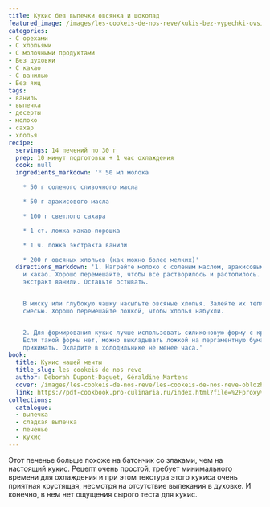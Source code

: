 ```yaml
---
title: Кукис без выпечки овсянка и шоколад
featured_image: /images/les-cookeis-de-nos-reve/kukis-bez-vypechki-ovsianka-i-shokolad.jpeg
categories:
- С орехами
- С хлопьями
- С молочными продуктами
- Без духовки
- С какао
- С ванилью
- Без яиц
tags:
- ваниль
- выпечка
- десерты
- молоко
- сахар
- хлопья
recipe:
  servings: 14 печений по 30 г
  prep: 10 минут подготовки + 1 час охлаждения
  cook: null
  ingredients_markdown: '* 50 мл молока

    * 50 г соленого сливочного масла

    * 50 г арахисового масла

    * 100 г светлого сахара

    * 1 ст. ложка какао-порошка

    * 1 ч. ложка экстракта ванили

    * 200 г овсяных хлопьев (как можно более мелких)'
  directions_markdown: '1. Нагрейте молоко с соленым маслом, арахисовым маслом, сахаром
    и какао. Хорошо перемешайте, чтобы все растворилось и растопилось. Добавьте жидкий
    экстракт ванили. Оставьте остывать.


    В миску или глубокую чашку насыпьте овсяные хлопья. Залейте их теплой шоколадной
    смесью. Хорошо перемешайте ложкой, чтобы хлопья набухли.


    2. Для формирования кукис лучше использовать силиконовую форму с круглыми выемками.
    Если такой формы нет, можно выкладывать ложкой на пергаментную бумагу и немного
    прижимать. Охладите в холодильнике не менее часа.'
book:
  title: Кукис нашей мечты
  title_slug: les cookeis de nos reve
  author: Deborah Dupont-Daguet, Géraldine Martens
  cover: /images/les-cookeis-de-nos-reve/les-cookeis-de-nos-reve-oblozhka.jpeg
  link: https://pdf-cookbook.pro-culinaria.ru/index.html?file=%2Fproxy%2Finbooks%2Fles-cookeis-de-nos-reve.pdf
collections:
  catalogue:
  - выпечка
  - сладкая выпечка
  - печенье
  - кукис
---
```


Этот печенье больше похоже на батончик со злаками, чем на настоящий кукис. Рецепт очень простой, требует минимального времени для охлаждения и при этом текстура этого кукиса очень приятная хрустящая, несмотря на отсутствие выпекания в духовке. И конечно, в нем нет ощущения сырого теста для кукис.

